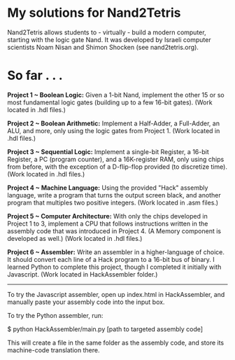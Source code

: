 # My solutions for Nand2Tetris

Nand2Tetris allows students to - virtually - build a modern computer, starting with the logic gate Nand. It was developed by Israeli computer scientists Noam Nisan and Shimon Shocken (see nand2tetris.org).

# So far . . .

**Project 1 ~ Boolean Logic:** Given a 1-bit Nand, implement the other 15 or so most fundamental logic gates (building up to a few 16-bit gates). (Work located in .hdl files.)

**Project 2 ~ Boolean Arithmetic:** Implement a Half-Adder, a Full-Adder, an ALU, and more, only using the logic gates from Project 1. (Work located in .hdl files.)

**Project 3 ~ Sequential Logic:** Implement a single-bit Register, a 16-bit Register, a PC (program counter), and a 16K-register RAM, only using chips from before, with the exception of a D-flip-flop provided (to discretize time). (Work located in .hdl files.)

**Project 4 ~ Machine Language:** Using the provided "Hack" assembly language, write a program that turns the output screen black, and another program that multiples two positive integers. (Work located in .asm files.)

**Project 5 ~ Computer Architecture:** With only the chips developed in Project 1 to 3, implement a CPU that follows instructions written in the assembly code that was introduced in Project 4. (A Memory component is developed as well.) (Work located in .hdl files.)

**Project 6 ~ Assembler:** Write an assembler in a higher-language of choice. It should convert each line of a Hack program to a 16-bit bus of binary. I learned Python to complete this project, though I completed it initially with Javascript. (Work located in HackAssembler folder.)

* * *

To try the Javascript assembler, open up index.html in HackAssembler, and manually paste your assembly code into the input box.

To try the Python assembler, run:

  $ python HackAssembler/main.py [path to targeted assembly code]

This will create a file in the same folder as the assembly code, and store its machine-code translation there.


